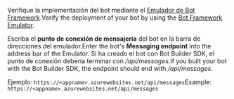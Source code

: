<span data-ttu-id="17304-101">Verifique la implementación del bot mediante el [Emulador de Bot Framework](~/bot-service-debug-emulator.md).</span><span class="sxs-lookup"><span data-stu-id="17304-101">Verify the deployment of your bot by using the [Bot Framework Emulator](~/bot-service-debug-emulator.md).</span></span> 

<span data-ttu-id="17304-102">Escriba el **punto de conexión de mensajería** del bot en la barra de direcciones del emulador.</span><span class="sxs-lookup"><span data-stu-id="17304-102">Enter the bot's **Messaging endpoint** into the address bar of the Emulator.</span></span> <span data-ttu-id="17304-103">Si ha creado el bot con Bot Builder SDK, el punto de conexión debería terminar con */api/messages*.</span><span class="sxs-lookup"><span data-stu-id="17304-103">If you built your bot with the Bot Builder SDK, the endpoint should end with */api/messages*.</span></span>

<span data-ttu-id="17304-104">Ejemplo: `https://<appname>.azurewebsites.net/api/messages`</span><span class="sxs-lookup"><span data-stu-id="17304-104">Example: `https://<appname>.azurewebsites.net/api/messages`</span></span>
